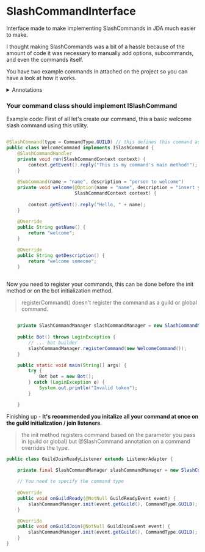 # SlashCommandInterface
Interface made to make implementing SlashCommands in JDA much easier to make.

I thought making SlashCommands was a bit of a hassle because of the amount of code it was necessary 
to manually add options, subcommands, and even the commands itself.

You have two example commands in attached on the project so you can have a look at how it works.




<details><summary>Annotations</summary>

### Annotations

**@Option** (name, description, type, required) is a parameter annotation which defines the options of your Command and/or Subcommands. You can't have options on the main command if you have subcommands.

> "type" is String by default and "required" is false by default.
 
**@SlashCommand** is a class annotation which is where you define if this slash command should be global or not. This annotation is **optional**

> If you implement this annotation on a class, it's obligatory to define which type you want.
> This will also override the init method type you defined on your Listeners.
> This is useful to test individual commands

**@SlashCommandHandler** is a method annotation that defines the "main" method of your command. This annotation is required in order for the command to work. Only optional if you have subcommands.<br> 

**@SubCommand** (name, description) is a method annotation that defines your command's SubCommands.

> Neither the name or the description can be empty.

</details>

### Your command class should implement ISlashCommand

Example code: First of all let's create our command, this a basic welcome slash command using this utility.

```java

@SlashCommand(type = CommandType.GUILD) // this defines this command as a guild command.
public class WelcomeCommand implements ISlashCommand { 
    @SlashCommandHandler
    private void run(SlashCommandContext context) {
        context.getEvent().reply("This is my command's main method!");
    }
    
    @SubCommand(name = "name", description = "person to welcome")
    private void welcome(@Option(name = "name", description = "insert your name", required = true) String name,
                         SlashCommandContext context) {
                         
        context.getEvent().reply("Hello, " + name);
    }
    
    @Override
    public String getName() {
        return "welcome";
    }

    @Override
    public String getDescription() {
        return "welcome someone";
    }
    
```

Now you need to register your commands, this can be done before the init method or on the bot initialization method.

> registerCommand() doesn't register the command as a guild or global command.


```java

    private SlashCommandManager slashCommandManager = new SlashCommandManager();
    
    public Bot() throws LoginException {
        // ... bot builder
        slashCommandManager.registerCommand(new WelcomeCommand());
    }

    public static void main(String[] args) {
        try {
            Bot bot = new Bot();
        } catch (LoginException e) {
            System.out.println("Invalid token");
        }

    }
```


Finishing up - **It's recommended you initalize all your command at once on the guild initialization / join listeners.**<br> 

> the init method registers command based on the parameter you pass in (guild or global) but @SlashCommand annotation on a command overrides the type.
```java
public class GuildJoinReadyListener extends ListenerAdapter {

    private final SlashCommandManager slashCommandManager = new SlashCommandManager();
    
    // You need to specify the command type
    
    @Override
    public void onGuildReady(@NotNull GuildReadyEvent event) {
        slashCommandManager.init(event.getGuild(), CommandType.GUILD);
    }

    @Override
    public void onGuildJoin(@NotNull GuildJoinEvent event) {
        slashCommandManager.init(event.getGuild(), CommandType.GUILD);
    }
}
```


